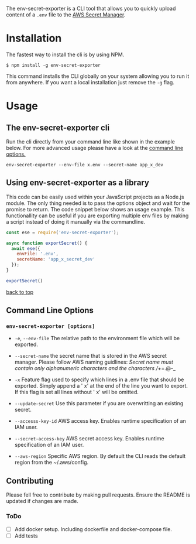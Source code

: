 The env-secret-exporter is a CLI tool that allows you to quickly upload content of a `.env` file to the [AWS Secret Manager](https://aws.amazon.com/secrets-manager/).

# Installation

The fastest way to install the cli is by using NPM. 
```
$ npm install -g env-secret-exporter
```
This command installs the CLI globally on your system allowing you to run it from anywhere. If you want a local installation just remove the ``` -g ``` flag. 

# Usage

## The env-secret-exporter cli


Run the cli directly from your command line like shown in the example below. For more advanced usage please have a look at the [command line options.](#Command-Line-Options)

```
env-secret-exporter --env-file x.env --secret-name app_x_dev
```


## Using env-secret-exporter as a library

This code can be easily used within your JavaScript projects as a Node.js module. The only thing needed is to pass the options object and wait for the promise to return. The code snippet below shows an usage example. This functionallity can be useful if you are exporting multiple env files by making a script instead of doing it manually via the commandline. 

```javascript
const ese = require('env-secret-exporter');

async function exportSecret() {
  await ese({
    envFile: '.env',
    secretName: 'app_x_secret_dev'
  });
}

exportSecret()
```


[back to top](#table-of-contents)

## Command Line Options

### `env-secret-exporter [options]`

- `-e`, `--env-file`
  The relative path to the environment file which will be exported.
  <br />

- `--secret-name`
  the secret name that is stored in the AWS secret manager. Please follow AWS naming guidlines: _Secret name must contain only alphanumeric characters and the characters /_+=.@-_
  <br />

- `-x`
  Feature flag used to specify which lines in a .env file that should be exported. Simply append a ' x' at the end of the line you want to export. If this flag is set all lines without ' x' will be omitted.
  <br />

- `--update-secret`
  Use this parameter if you are overwritting an existing secret.
  <br />
- `--accesss-key-id`
  AWS access key. Enables runtime specification of an IAM user.
  <br />
- `--secret-access-key`
  AWS secret access key. Enables runtime specification of an IAM user.
  <br />
- `--aws-region`
  Specific AWS region. By default the CLI reads the default region from the ~/.aws/config.

## Contributing

Please fell free to contribute by making pull requests. Ensure the README is updated if changes are made.

### ToDo

- [ ] Add docker setup. Including dockerfile and docker-compose file.
- [ ] Add tests
